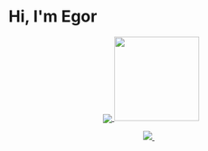 # Hi, I'm Egor

<p align = 'center'>
  <a href=""> <img align="center" src="https://github-readme-stats-sigma-five.vercel.app/api/top-langs/?username=YulietM&theme=react&line_height=40&hide=css"/> </a>
<a href="https://github.com/Egor-Always-AFK/github-readme-stats"><img height=150 src="https://github-readme-stats.vercel.app/api/top-langs/?username=Egor-Always-AFK&layout=compact" /></a>
 </p>
 
 <p align='center'>
   <a href="https://t.me/EgorAlwaysAFK" target="_blank">
    <img src="https://img.shields.io/badge/Telegram-2CA5E0?style=for-the-badge&logo=telegram&logoColor=white" />        
  </a>&nbsp;&nbsp;
